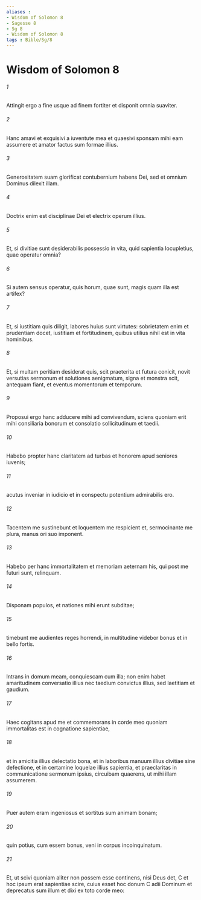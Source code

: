 ```yaml
---
aliases : 
- Wisdom of Solomon 8
- Sagesse 8
- Sg 8
- Wisdom of Solomon 8
tags : Bible/Sg/8
---
```


# Wisdom of Solomon 8

###### 1
Attingit ergo a fine usque ad finem fortiter et disponit omnia suaviter.
###### 2
Hanc amavi et exquisivi a iuventute mea et quaesivi sponsam mihi eam assumere et amator factus sum formae illius. 
###### 3
Generositatem suam glorificat contubernium habens Dei, sed et omnium Dominus dilexit illam.
###### 4
Doctrix enim est disciplinae Dei et electrix operum illius.
###### 5
Et, si divitiae sunt desiderabilis possessio in vita, quid sapientia locupletius, quae operatur omnia?
###### 6
Si autem sensus operatur, quis horum, quae sunt, magis quam illa est artifex?
###### 7
Et, si iustitiam quis diligit, labores huius sunt virtutes: sobrietatem enim et prudentiam docet, iustitiam et fortitudinem, quibus utilius nihil est in vita hominibus.
###### 8
Et, si multam peritiam desiderat quis, scit praeterita et futura conicit, novit versutias sermonum et solutiones aenigmatum, signa et monstra scit, antequam fiant, et eventus momentorum et temporum.
###### 9
Proposui ergo hanc adducere mihi ad convivendum, sciens quoniam erit mihi consiliaria bonorum et consolatio sollicitudinum et taedii.
###### 10
Habebo propter hanc claritatem ad turbas et honorem apud seniores iuvenis;
###### 11
acutus inveniar in iudicio et in conspectu potentium admirabilis ero.
###### 12
Tacentem me sustinebunt et loquentem me respicient et, sermocinante me plura, manus ori suo imponent.
###### 13
Habebo per hanc immortalitatem et memoriam aeternam his, qui post me futuri sunt, relinquam.
###### 14
Disponam populos, et nationes mihi erunt subditae;
###### 15
timebunt me audientes reges horrendi, in multitudine videbor bonus et in bello fortis.
###### 16
Intrans in domum meam, conquiescam cum illa; non enim habet amaritudinem conversatio illius nec taedium convictus illius, sed laetitiam et gaudium.
###### 17
Haec cogitans apud me et commemorans in corde meo quoniam immortalitas est in cognatione sapientiae,
###### 18
et in amicitia illius delectatio bona, et in laboribus manuum illius divitiae sine defectione, et in certamine loquelae illius sapientia, et praeclaritas in communicatione sermonum ipsius, circuibam quaerens, ut mihi illam assumerem.
###### 19
Puer autem eram ingeniosus et sortitus sum animam bonam;
###### 20
quin potius, cum essem bonus, veni in corpus incoinquinatum.
###### 21
Et, ut scivi quoniam aliter non possem esse continens, nisi Deus det, C et hoc ipsum erat sapientiae scire, cuius esset hoc donum C adii Dominum et deprecatus sum illum et dixi ex toto corde meo:
